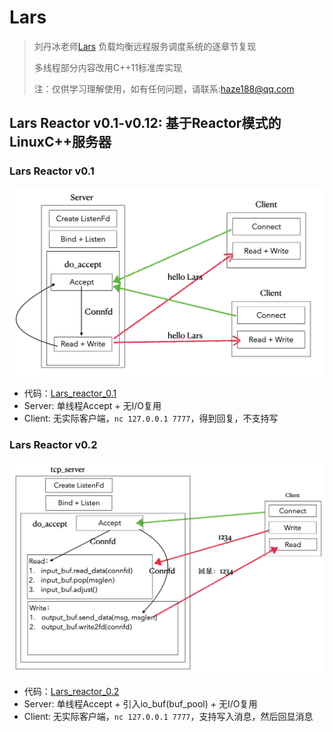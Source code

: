 # Lars
> 刘丹冰老师[Lars](https://github.com/aceld/Lars) 负载均衡远程服务调度系统的逐章节复现
> 
> 多线程部分内容改用C++11标准库实现
> 
> 注：仅供学习理解使用，如有任何问题，请联系:haze188@qq.com

## Lars Reactor v0.1-v0.12: 基于Reactor模式的LinuxC++服务器

### Lars Reactor v0.1
![Lars Reactor v0.1](img/lars_reactor_0.1.png)
- 代码：[Lars_reactor_0.1](https://github.com/Hz188/Lars/tree/master/Lars_Reactor/lars_reactor_0.1)
- Server: 单线程Accept + 无I/O复用
- Client: 无实际客户端，`nc 127.0.0.1 7777`，得到回复，不支持写

### Lars Reactor v0.2
![Lars Reactor v0.2](img/lars_reactor_0.2.png)
- 代码：[Lars_reactor_0.2](https://github.com/Hz188/Lars/tree/master/Lars_Reactor/lars_reactor_0.2)
- Server: 单线程Accept + 引入io_buf(buf_pool) + 无I/O复用
- Client: 无实际客户端，`nc 127.0.0.1 7777`，支持写入消息，然后回显消息